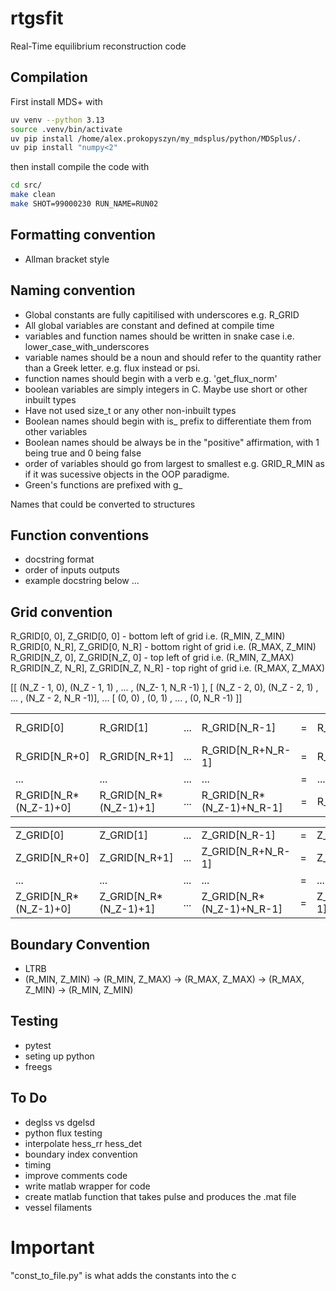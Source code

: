 # rtgsfit
Real-Time equilibrium reconstruction code

## Compilation
<!-- A .mat datafile will be required with the same variable names of that of the 
global constants specified in constants.h. This should 
contain all matrices in row major order, with indexing also in row major order 
and starting from 0.  The conda environment is only required for running the 
python tests

```bash
conda create -n rtgsfit python=3.9
pip install -r requirements.txt
cd src
make DATAFILE=<PATH/TO/DATAFILE.mat>
cd ../tests
make
``` -->
First install MDS+ with
```bash
uv venv --python 3.13
source .venv/bin/activate
uv pip install /home/alex.prokopyszyn/my_mdsplus/python/MDSplus/.
uv pip install "numpy<2"
```
then install compile the code with
```bash
cd src/
make clean
make SHOT=99000230 RUN_NAME=RUN02
```



<!-- ## Program Structure
* shared libraries
* dependancy graph

rtgsfit

lapacke.h
cblas.h
math.h 
float.h
stdio.h
time.h
string.h -->

## Formatting convention
* Allman bracket style

## Naming convention
* Global constants are fully capitilised with underscores e.g. R_GRID
* All global variables are constant and defined at compile time
* variables and function names should be written in snake case 
i.e. lower_case_with_underscores
* variable names should be a noun and should refer to the quantity rather than 
a Greek letter. e.g. flux instead or psi.
* function names should begin with a verb e.g. 'get_flux_norm' 
* boolean variables are simply integers in C. Maybe use short or other inbuilt types
* Have not used size_t or any other non-inbuilt types
* Boolean names should begin with is_ prefix to differentiate them from other variables
* Boolean names should be always be in the "positive" affirmation, with 1 being
true and 0 being false
* order of variables should go from largest to smallest e.g. GRID_R_MIN
as if it was sucessive objects in the OOP paradigme.  
* Green's functions are prefixed with g_

Names that could be converted to structures



## Function conventions
* docstring format
* order of inputs outputs
* example docstring below ...


## Grid convention
R_GRID[0, 0], Z_GRID[0, 0] - bottom left of grid i.e. (R_MIN, Z_MIN)
R_GRID[0, N_R], Z_GRID[0, N_R] - bottom right of grid i.e. (R_MAX, Z_MIN)
R_GRID[N_Z, 0], Z_GRID[N_Z, 0] - top left of grid i.e. (R_MIN, Z_MAX)
R_GRID[N_Z, N_R], Z_GRID[N_Z, N_R] - top right of grid i.e. (R_MAX, Z_MAX)

[[ (N_Z - 1, 0), (N_Z - 1, 1)  , ... , (N_Z- 1, N_R -1)  ],
 [ (N_Z - 2, 0), (N_Z - 2, 1)  , ... , (N_Z - 2, N_R -1)],
                    ...
 [ (0, 0)      , (0, 1)       , ... , (0, N_R -1)       ]]

| | | | | | | | | |
|-|-|-|-|-|-|-|-|-|
|R_GRID[0]|R_GRID[1]|...|R_GRID[N_R-1]|=|R_VEC[0]|R_VEC[1]|...|R_VEC[N_R-1]|
|R_GRID[N_R+0]|R_GRID[N_R+1]|...|R_GRID[N_R+N_R-1]|=|R_VEC[0]|R_VEC[1]|...|R_VEC[N_R-1]|
|...|...|...|...|=|...|...|...|...|=
|R_GRID[N_R*(N_Z-1)+0]|R_GRID[N_R*(N_Z-1)+1]|...|R_GRID[N_R*(N_Z-1)+N_R-1]|=|R_VEC[0]|R_VEC[1]|...|R_VEC[N_R-1]|

| | | | | | | | | |
|-|-|-|-|-|-|-|-|-|
|Z_GRID[0]|Z_GRID[1]|...|Z_GRID[N_R-1]|=|Z_VEC[0]|Z_VEC[0]|...|Z_VEC[0]|
|Z_GRID[N_R+0]|Z_GRID[N_R+1]|...|Z_GRID[N_R+N_R-1]|=|Z_VEC[1]|Z_VEC[1]|...|Z_VEC[1]|
|...|...|...|...|=|...|...|...|...|=
|Z_GRID[N_R*(N_Z-1)+0]|Z_GRID[N_R*(N_Z-1)+1]|...|Z_GRID[N_R*(N_Z-1)+N_R-1]|=|Z_VEC[N_Z-1]|Z_VEC[N_Z-1]|...|Z_VEC[N_Z-1]|

## Boundary Convention 
* LTRB
* (R_MIN, Z_MIN) -> (R_MIN, Z_MAX) -> (R_MAX, Z_MAX) -> (R_MAX, Z_MIN) -> (R_MIN, Z_MIN)


 
## Testing
* pytest
* seting up python
* freegs

## To Do
* deglss vs dgelsd
* python flux testing
* interpolate hess_rr hess_det
* boundary index convention
* timing
* improve comments code
* write matlab wrapper for code 
* create matlab function that takes pulse and produces the .mat file
* vessel filaments


<!-- # To compile
(Peter's notes)
```bash
git checkout replay_rtgsfit
scl enable devtoolset-11 bash
export LD_LIBRARY_PATH=$LD_LIBRARY_PATH:/usr/lib64/
cd src/
make
```

To check out PCS
/home/peter.buxton/0_Version_Controlled/pcs/model/ST40PCS
gcc -c -o bin/mds_tools.o src/mds_tools.c -Iinclude -I/usr/local/mdsplus/include
gcc -c -o bin/utils.o src/utils.c -Iinclude

To compile tests
```bash
cd ../tests/
make -f makefile_test PCS_PATH=/home/peter.buxton/0_Version_Controlled/pcs
```

./replay_rtgsfit 12050 0.01 0.002 0.2 -->


# Important
"const_to_file.py" is what adds the constants into the c


<!-- 
make DATAFILE=/home/peter.buxton/0_Version_Controlled/rtgsfit/data/12001000_RUN04_for_c.mat


One line running:
```bash
cd src/; make DATAFILE=/home/peter.buxton/0_Version_Controlled/rtgsfit/data/12001000_RUN04_for_c.mat; cd ../tests/; rm replay_rtgsfit; make -f makefile_test PCS_PATH=/home/peter.buxton/0_Version_Controlled/pcs; ./replay_rtgsfit 12050 0.01 0.0004 0.2; cd ../
```

plotting
```bash
python3 ../py-files/plot_timed_data.py
````


backtrace
gdb --args ./replay_rtgsfit 12050 0.02 0.0005 0.2;
run
bt

# Instructions for aleksei

source /opt/intel/oneapi/setvars.sh -->
